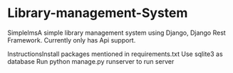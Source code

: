 # Library-management-System


SimplelmsA simple library management system using Django, Django Rest Framework. Currently only has Api support.

InstructionsInstall packages mentioned in requirements.txt
Use sqlite3 as database
Run python manage.py runserver to run server
